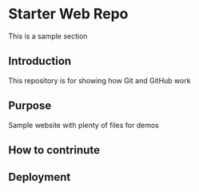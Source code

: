 # Starter Web Repo

This is a sample section 

## Introduction

This repository is for showing how Git and GitHub work

## Purpose

Sample website with plenty of files for demos

## How to contrinute

## Deployment